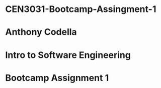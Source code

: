 # CEN3031-Bootcamp-Assingment-1
# Anthony Codella
# Intro to Software Engineering
# Bootcamp Assignment 1
